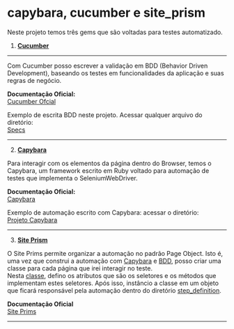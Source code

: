 # capybara, cucumber e site_prism  

Neste projeto temos três gems que são voltadas para testes automatizado.  

1. [__Cucumber__](./cucumber)    
*** 
Com Cucumber posso escrever a validação em BDD (Behavior Driven Development), baseando os testes em funcionalidades da aplicação e suas regras de negócio.  

__Documentação Oficial:__   
[Cucumber Ofcial](https://cucumber.io/)  

Exemplo de escrita BDD neste projeto.
Acessar qualquer arquivo do diretório:  
[Specs](./cucumber/tests/features/specs)   
***  

 2. [__Capybara__](./capybara)   
 
Para interagir com os elementos da página dentro do Browser, temos o Capybara, um framework escrito em Ruby voltado para automação de testes que implementa o SeleniumWebDriver.   

__Documentação Oficial:__   
[Capybara](https://teamcapybara.github.io/capybara/)    

Exemplo de automação escrito com Capybara: acessar o diretório:  
[Projeto Capybara](./capybara)  
*** 


3. [__Site Prism__](./site_prims_po)    

O Site Prims permite organizar a automação no padrão Page Object. Isto é, uma vez que construi a automação com  [Capybara](./capybara) e [BDD](./cucumber/tests/features/specs), posso criar uma classe para cada página que irei interagir no teste.  
Nesta [classe](./site_prims_po/tests/features/pages), defino os atributos que são os seletores e os métodos que implementam estes seletores. Após isso, instâncio a classe em um objeto que ficará responsável pela automação dentro do diretório [step_definition](./site_prims_po/tests/features/step_definitions).   

__Documentação Oficial__  
[Site Prims](https://github.com/site-prism/site_prism)   
*** 

